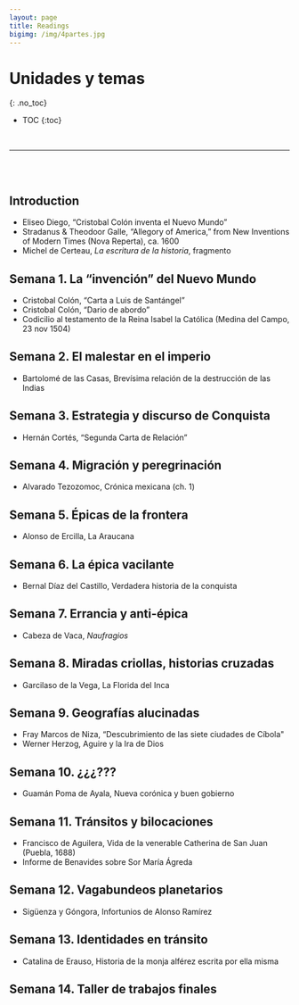 ```yaml
---
layout: page
title: Readings
bigimg: /img/4partes.jpg
---
```


# Unidades y temas
{: .no_toc}

* TOC
{:toc}

<br>
<hr>
<br>
<br>

## Introduction

- Eliseo Diego, “Cristobal Colón inventa el Nuevo Mundo”
- Stradanus & Theodoor Galle, “Allegory of America,” from New Inventions of Modern Times (Nova Reperta),  ca. 1600
- Michel de Certeau, *La escritura de la historia*, fragmento

## Semana 1. La “invención” del Nuevo Mundo

- Cristobal Colón, “Carta a Luis de Santángel”
- Cristobal Colón, “Dario de abordo”
- Codicilio al testamento de la Reina Isabel la Católica (Medina del Campo, 23 nov 1504)

## Semana 2. El malestar en el imperio

- Bartolomé de las Casas, Brevísima relación de la destrucción de las Indias 

## Semana 3. Estrategia y discurso de Conquista 

- Hernán Cortés, “Segunda Carta de Relación”

## Semana 4. Migración y peregrinación

- Alvarado Tezozomoc, Crónica mexicana (ch. 1)

## Semana 5. Épicas de la frontera

- Alonso de Ercilla, La Araucana

## Semana 6. La épica vacilante

- Bernal Díaz del Castillo, Verdadera historia de la conquista

## Semana 7. Errancia y anti-épica

- Cabeza de Vaca, *Naufragios*

## Semana 8. Miradas criollas, historias cruzadas

- Garcilaso de la Vega, La Florida del Inca

## Semana 9. Geografías alucinadas

- Fray Marcos de Niza, “Descubrimiento de las siete ciudades de Cíbola"
- Werner Herzog, Aguire y la Ira de Dios

## Semana 10. ¿¿¿???

- Guamán Poma de Ayala, Nueva corónica y buen gobierno

## Semana 11. Tránsitos y bilocaciones

- Francisco de Aguilera, Vida de la venerable Catherina de San Juan (Puebla, 1688)
- Informe de Benavides sobre Sor María Ágreda

## Semana 12. Vagabundeos planetarios

- Sigüenza y Góngora, Infortunios de Alonso Ramírez

## Semana 13. Identidades en tránsito

- Catalina de Erauso, Historia de la monja alférez escrita por ella misma

## Semana 14. Taller de trabajos finales

